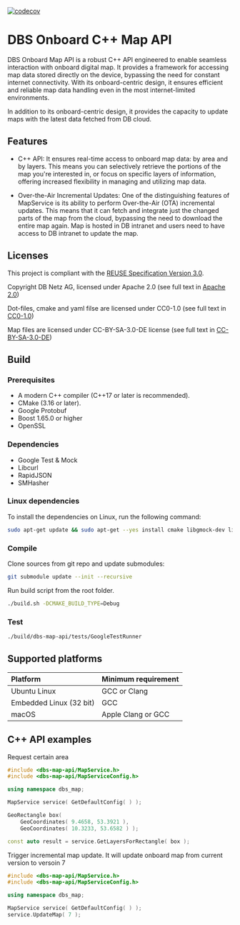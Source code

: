 <!--
 ~ SPDX-FileCopyrightText: Copyright DB Netz AG
 ~ SPDX-License-Identifier: CC0-1.0
 -->
[![codecov](https://codecov.io/github/DSD-DBS/dbs-onboard-map-api/branch/main/graph/badge.svg?token=fefCH21TRD)](https://codecov.io/github/DSD-DBS/dbs-onboard-map-api)

# DBS Onboard C++ Map API
DBS Onboard Map API is a robust C++ API engineered to enable seamless interaction with onboard digital map. It provides a framework for accessing map data stored directly on the device, bypassing the need for constant internet connectivity. With its onboard-centric design, it ensures efficient and reliable map data handling even in the most internet-limited environments.

In addition to its onboard-centric design, it provides the capacity to update maps with the latest data fetched from DB cloud.

## Features
* C++ API: It ensures real-time access to onboard map data: by area and by layers. This means you can selectively retrieve the portions of the map you're interested in, or focus on specific layers of information, offering increased flexibility in managing and utilizing map data.

* Over-the-Air Incremental Updates: One of the distinguishing features of MapService is its ability to perform Over-the-Air (OTA) incremental updates. This means that it can fetch and integrate just the changed parts of the map from the cloud, bypassing the need to download the entire map again. Map is hosted in DB intranet and users need to have access to DB intranet to update the map.

## Licenses
This project is compliant with the <a href="https://git.fsfe.org/reuse/docs/src/commit/d173a27231a36e1a2a3af07421f5e557ae0fec46/spec.md" target="_blank">REUSE Specification Version 3.0</a>.

Copyright DB Netz AG, licensed under Apache 2.0 (see full text in <a href="https://github.com/DSD-DBS/dbs-onboard-map-api/blob/main/LICENSE" target="_blank"> Apache 2.0</a>)

Dot-files, cmake and yaml filse are licensed under CC0-1.0 (see full text in
 <a href="https://github.com/DSD-DBS/dbs-onboard-map-api/blob/main/LICENSES/CC0-1.0.txt" target="_blank">CC0-1.0</a>)

 Map files are licensed under CC-BY-SA-3.0-DE license (see full text in  <a href="https://github.com/DSD-DBS/dbs-onboard-map-api/blob/main/LICENSES/CC-BY-SA-3.0-DE.txt" target="_blank">CC-BY-SA-3.0-DE</a>)

## Build

### Prerequisites
* A modern C++ compiler (C++17 or later is recommended).
* CMake (3.16 or later).
* Google Protobuf
* Boost 1.65.0 or higher
* OpenSSL

### Dependencies
* Google Test & Mock
* Libcurl
* RapidJSON
* SMHasher

### Linux dependencies
To install the dependencies on Linux, run the following command:
```bash
sudo apt-get update && sudo apt-get --yes install cmake libgmock-dev libgtest-dev rapidjson-dev libcurl4-openssl-dev protobuf-compiler libprotobuf-dev libboost-all-dev -y --no-install-recommends --fix-missing
```

### Compile
Clone sources from git repo and update submodules:
```bash
git submodule update --init --recursive
```

Run build script from the root folder.
```bash
./build.sh -DCMAKE_BUILD_TYPE=Debug
```

### Test
```bash
./build/dbs-map-api/tests/GoogleTestRunner
```
## Supported platforms
| Platform                   | Minimum requirement     |
| :------------------------- | :---------------------- |
| Ubuntu Linux               | GCC or Clang            |
| Embedded Linux (32 bit)    | GCC                     |
| macOS                      | Apple Clang or GCC      |

## C++ API examples
Request certain area

```cpp
#include <dbs-map-api/MapService.h>
#include <dbs-map-api/MapServiceConfig.h>

using namespace dbs_map;

MapService service( GetDefaultConfig( ) );

GeoRectangle box(
    GeoCoordinates( 9.4658, 53.3921 ),
    GeoCoordinates( 10.3233, 53.6582 ) );

const auto result = service.GetLayersForRectangle( box );
```

Trigger incremental map update. It will update onboard map from current version to versoin 7

```cpp
#include <dbs-map-api/MapService.h>
#include <dbs-map-api/MapServiceConfig.h>

using namespace dbs_map;

MapService service( GetDefaultConfig( ) );
service.UpdateMap( 7 );
```
